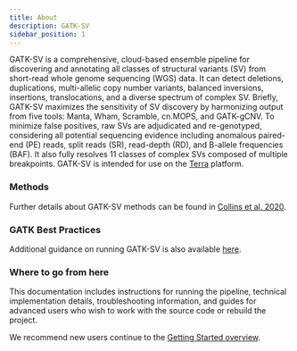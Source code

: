 ```yaml
---
title: About
description: GATK-SV
sidebar_position: 1
---
```


GATK-SV is a comprehensive, cloud-based ensemble pipeline for discovering and annotating all 
classes of structural variants (SV) from short-read whole genome sequencing (WGS) data. It can detect 
deletions, duplications, multi-allelic copy number variants, balanced inversions, 
insertions, translocations, and a diverse spectrum of complex SV. Briefly, GATK-SV 
maximizes the sensitivity of SV discovery by harmonizing output from five tools: 
Manta, Wham, Scramble, cn.MOPS, and GATK-gCNV. To minimize false positives, raw SVs 
are adjudicated and re-genotyped, considering all potential 
sequencing evidence including anomalous paired-end (PE) reads, split reads (SR), 
read-depth (RD), and B-allele frequencies (BAF). It also fully resolves 11 classes of complex 
SVs composed of multiple breakpoints. GATK-SV is intended for use on the [Terra](https://app.terra.bio/) 
 platform.

### Methods

Further details about GATK-SV methods can be found in [Collins et al. 2020](https://www.nature.com/articles/s41586-020-2287-8).

### GATK Best Practices

Additional guidance on running GATK-SV is also available [here](https://gatk.broadinstitute.org/hc/en-us/articles/9022653744283-GATK-Best-Practices-for-Structural-Variation-Discovery-on-Single-Samples).

### Where to go from here

This documentation includes instructions for running the pipeline, technical implementation details, troubleshooting 
information, and guides for advanced users who wish to work with the source code or rebuild the project.

We recommend new users continue to the [Getting Started overview](/docs/gs/overview.md).
